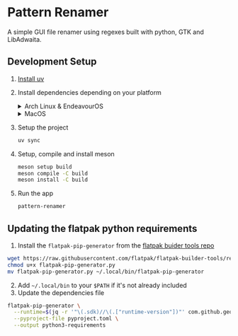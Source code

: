 # Pattern Renamer

A simple GUI file renamer using regexes built with python, GTK and LibAdwaita.

## Development Setup

1. [Install uv](https://docs.astral.sh/uv/getting-started/installation/)

2. Install dependencies depending on your platform

   <details>
   <summary>Arch Linux & EndeavourOS</summary>
   
   ```bash
   sudo pacman -Syu gtk4 libadwaita meson
   ```
   
   </details>

   <details>
   <summary>MacOS</summary>
   
   ```sh
   brew install gtk4 libadwaita cairo glib pygobject3 gobject-introspection meson
   ```
   
   </details>

3. Setup the project
   ```sh
   uv sync
   ```

4. Setup, compile and install meson
   ```sh
   meson setup build
   meson compile -C build
   meson install -C build
   ```

5. Run the app
   ```sh
   pattern-renamer
   ```

## Updating the flatpak python requirements

1. Install the `flatpak-pip-generator` from the [flatpak buider tools repo](https://github.com/flatpak/flatpak-builder-tools)

```sh
wget https://raw.githubusercontent.com/flatpak/flatpak-builder-tools/refs/heads/master/pip/flatpak-pip-generator.py
chmod u+x flatpak-pip-generator.py
mv flatpak-pip-generator.py ~/.local/bin/flatpak-pip-generator
```

2. Add `~/.local/bin` to your `$PATH` if it's not already included
3. Update the dependencies file

```sh
flatpak-pip-generator \
  --runtime=$(jq -r '"\(.sdk)//\(.["runtime-version"])"' com.github.geoffreycoulaud.PatternRenamer.json) \
  --pyproject-file pyproject.toml \
  --output python3-requirements
```